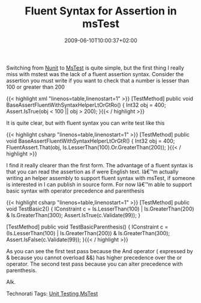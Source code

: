﻿---
title: "Fluent Syntax for Assertion in msTest"
description: ""
date: 2009-06-10T10:00:37+02:00
draft: false
tags: [Testing]
categories: [Testing]
---
Switching from [Nunit](http://www.nunit.org) to [MsTest](http://en.wikipedia.org/wiki/MSTest) is quite simple, but the first thing I really miss with mstest was the lack of a fluent assertion syntax. Consider the assertion you must write if you want to check that a number is lesser than 100 or greater than 200

{{< highlight xml "linenos=table,linenostart=1" >}}
[TestMethod]
public void BaseAssertFluentWithSyntaxHelperLtOrGtRo()
{
    Int32 obj = 400;
    Assert.IsTrue(obj < 100 || obj > 200);
}{{< / highlight >}}

<!-- Code inserted with Steve Dunn's Windows Live Writer Code Formatter Plugin.  http://dunnhq.com -->

It is quite clear, but with fluent syntax you can write test like this

{{< highlight csharp "linenos=table,linenostart=1" >}}
[TestMethod]
public void BaseAssertFluentWithSyntaxHelperLtOrGtR()
{
    Int32 obj = 400;
    FluentAssert.That(obj, Is.LesserThan(100).Or.GreaterThan(200));
}{{< / highlight >}}

<!-- Code inserted with Steve Dunn's Windows Live Writer Code Formatter Plugin.  http://dunnhq.com -->

I find it really clearer than the first form. The advantage of a fluent syntax is that you can read the assertion as if were English text. Iâ€™m actually writing an helper assembly to support fluent syntax with msTest, if someone is interested in I can publish in source form. For now Iâ€™m able to support basic syntax with operator precedence and parenthesis

{{< highlight csharp "linenos=table,linenostart=1" >}}
[TestMethod]
public void TestBasic2()
{
    IConstraint c = Is.LesserThan(100) | Is.GreaterThan(200) & Is.GreaterThan(300);
    Assert.IsTrue(c.Validate(99));
}

[TestMethod]
public void TestBasicParenthesis()
{
    IConstraint c = (Is.LesserThan(100) | Is.GreaterThan(200)) & Is.GreaterThan(300);
    Assert.IsFalse(c.Validate(99));
}{{< / highlight >}}

<!-- Code inserted with Steve Dunn's Windows Live Writer Code Formatter Plugin.  http://dunnhq.com -->

As you can see the first test pass because the And operator ( expressed by & because you cannot overload &&) has higher precedence over the or operator. The second test pass because you can alter precedence with parenthesis.

Alk.

Technorati Tags: [Unit Testing](http://technorati.com/tags/Unit+Testing),[MsTest](http://technorati.com/tags/MsTest)
